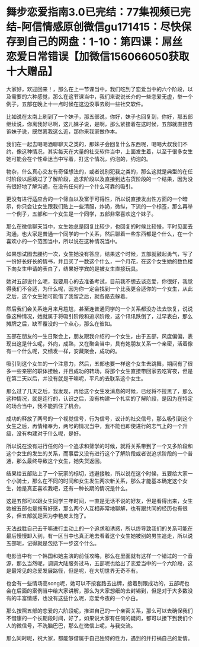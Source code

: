 # 舞步恋爱指南3.0已完结：77集视频已完结-阿信情感原创微信gu171415：尽快保存到自己的网盘：1-10：第四课：屌丝恋爱日常错误【加微信156066050获取十大赠品】

大家好，欢迎回来！，那么在上一节课当中，我们吃到了恋爱当中的六个阶段，以及需要的六种感觉，那么在这节课当中，我们来说说长介的一些恋爱无虚，举一个例子，五部在晚上十一点时候在这边没事去刷一些社交软件。

比如说在太南上刷到了一个妹子，那五部说，你好，妹子也回复到，你好，那五部继续说，你离我好尽啊，这儿妹子说，是啊，那么紧接着在这时候，五部就直接告诉妹子说，既然离我这么近，那你来我家做作本。

我们在一起去喝喝酒聊聊天之类的，那妹子会回复什么东西呢，喝喝大叔我们不约，像这种情况，其实每天在大量的社交软件当中，上面发生着，以至于很多女生她可能会在个性牵迷当中写着，打这个情况，约泡的，约泡的。

物杂，什么真心交友有奇怪想法的，或者说别犯我之类的，那么这就是典型的在任时阶段以后跳过了了解阶段，追求阶段以及直接到达右货阶段的一个结果，因为没有很好地了解沟通，在没有任何的一个什么可靠的吸引。

更没有进行适应合的一个筛血以及富于可得性，所以说直接发出性方面的一个暗示，你只会让女生跟我们贴上一些清服，炸奶，微纵，下流的一个标签，那么再举一个例子，五部和一个女生是一个同学，五部非常喜欢这个妹子。

那么在微信聊天当中，女生她总是回复比较少，也回复的时候比较慢，平时见面去沟通，也大家是普通一个同学的一个关系，然后聊着一些东西都是个什么，在一个喜欢小的一个范围当中，所以说在这种情况当中。

如果想试图去腰约一次，女生她没有答应，结果这个时候，五部就鼓起勇气，写了一份好长好长的情书，并且买了一数这个什么，一个月花，在这个女生她的数色楼下向女生申请的表白了，结果好学宾的是被女生直接玩具。

她对五部说什么呢，我要用心的去准备考试，目前我不想去谈恋爱，你很好，我觉得我们不合适，为什么呢，因为你一定会找到一个比我更合适你的一个女生，从此之后，这个女生她可能借了我留之后，就各路去躲着。

然后我们会关系连月来月尴尬，甚至连普通同学的一个关系都没办法去恢复，说说像这种情况，她就属于将吸引阶段和追求阶段，这个讯讯跌倒了，过早表白，那么摊牌之后，缺军覆没的一个点心，那么在彼如。

五部在朋友的一生日聚会上，朋友跟我介绍的一个女生，由于五部，风度偏偏，表现出这是什么呢，外向，成熟，又在聚会当中，具有她朋友关系一个亲密，活着像有一个什么呢，交绩发一样，安藏聚会，成功的。

吸引到这个女生的一个注意力，然后，五部也要一样这个女生去跳舞，期间有了很多一些亲密的职体接触，并且成功的转场，将那个女生直接带回家去吃宵夜，但是在第二天以后，并没有就是干嘛呢，平凡的去联系这个女生。

那么过了几天之后，我发现，再给这个女生发消息的时候，已经将不拉黑了，那么这种情况，就是连行的，认识之后，没有构建一个扎实的了解阶段，是因为在特定的场合当中，我不能抓住了机会。

成功的释放了两号的一个视觉信号，行为信号，议计的社交信号，那么吸引到这个女生之后，再情绪奉为，两号的情况当中，我不能也即使进行的志气上的一个升级，没有构建对于什么呢，是好。

所以说在没有进行任何的一个追求和筛学的时候，就将关系带到了一个又多阶段和这个女生的发生的关系，而事后又没有进行这个了解阶段或者说追求阶段的一个普通，那么最终导致这个女生，她失货返回。

结果给五部贴上了一个玩家的标切，违避接触，所以说在这个时候，五要给大家一个小骑士，那么在不同的时间和女生发生两次新关系，那么才能基本确定这个女生，她是真正喜欢我吧，还有一种长期的情况是什么。

这是五部可以跟女生同学三年时间，一直是无话不说的好友，但是看得出来，女生她被五部也是拖有好感，那么两个人互相非常地聊解，也有跟共同的经历也有很多，但五部就是因为李艳皮太饱了。

无法战胜自己去干嘛进行主动上的一个追求和诱惑，所以终导致我们的关系可能在最后慢慢卸入到，有一区当中也真正地去看着这个女生她被别的男生追走，所以说五部呢，记得就是包括下一步这个什么。

电影当中有一个韩国和她主演的前任攻略，那么在里面就有这样一个错过的一个音源，那么当然呢，调调大陆服务过马，五部呢也给出了恋爱当中的一个六阶段，这是最常见的恋爱发展路径，但是呢，在大切世界无奇不有。

也会有一些情场高song呢，她可以不按套路去出牌，接着别跟成功的，五部呢也会在后面的案例当中给大家讲解，那么为大家想细的去封锡到，但是对于大多数没有的丰富情感，也没有这些什么呢，恋爱今夜的一个小白。

那么按照五部的恋爱的六阶段呢，推进自己的一个亲密关系，那么可以去确保我们不借康的一个长期段时间，好了，如果说大家有任何的疑问，都可以接下到我们个人的微信号，不洗脑巴巴，那么在微信上呢，与我交流。

那么同时呢，祝大家，都能够借属于自己独特的性力，遇到的并打祸自己的爱情。